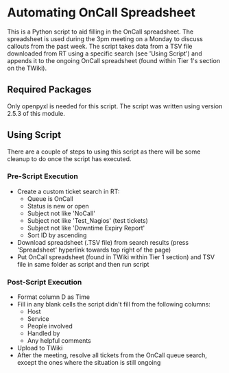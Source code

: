 # Automating OnCall Spreadsheet
This is a Python script to aid filling in the OnCall spreadsheet. The spreadsheet is used during the 3pm meeting on a Monday to discuss callouts from the past week. 
The script takes data from a TSV file downloaded from RT using a specific search (see 'Using Script') and appends it to the ongoing OnCall spreadsheet (found within Tier 1's section on the TWiki).

## Required Packages
Only openpyxl is needed for this script. The script was written using version 2.5.3 of this module.

## Using Script
There are a couple of steps to using this script as there will be some cleanup to do once the script has executed.

### Pre-Script Execution
- Create a custom ticket search in RT:
    - Queue is OnCall
    - Status is new or open
    - Subject not like 'NoCall'
    - Subject not like 'Test_Nagios' (test tickets)
    - Subject not like 'Downtime Expiry Report'
    - Sort ID by ascending
- Download spreadsheet (.TSV file) from search results (press 'Spreadsheet' hyperlink towards top right of the page)
- Put OnCall spreadsheet (found in TWiki within Tier 1 section) and TSV file in same folder as script and then run script

### Post-Script Execution
- Format column D as Time
- Fill in any blank cells the script didn't fill from the following columns:
    - Host
    - Service
    - People involved
    - Handled by
    - Any helpful comments
- Upload to TWiki
- After the meeting, resolve all tickets from the OnCall queue search, except the ones where the situation is still ongoing
